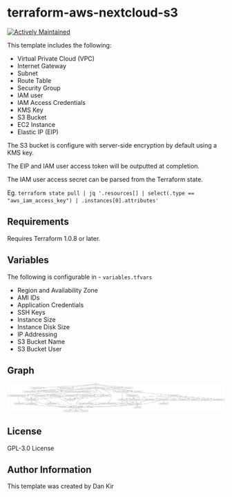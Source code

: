 terraform-aws-nextcloud-s3
==============================
[![Actively Maintained](https://img.shields.io/badge/Maintenance%20Level-Actively%20Maintained-green.svg)](https://gist.github.com/cheerfulstoic/d107229326a01ff0f333a1d3476e068d)

This template includes the following:
* Virtual Private Cloud (VPC)
* Internet Gateway
* Subnet
* Route Table
* Security Group
* IAM user
* IAM Access Credentials
* KMS Key
* S3 Bucket
* EC2 Instance
* Elastic IP (EIP)

The S3 bucket is configure with server-side encryption by default using a KMS key.

The EIP and IAM user access token will be outputted at completion.

The IAM user access secret can be parsed from the Terraform state.

Eg. `terraform state pull | jq '.resources[] | select(.type == "aws_iam_access_key") | .instances[0].attributes'`

Requirements
------------
Requires Terraform 1.0.8 or later.

Variables
--------------
The following is configurable in - `variables.tfvars`
* Region and Availability Zone
* AMI IDs
* Application Credentials
* SSH Keys
* Instance Size
* Instance Disk Size
* IP Addressing
* S3 Bucket Name
* S3 Bucket User

Graph
-------------
![alt text](graph.svg "graph.svg")

License
-------
GPL-3.0 License

Author Information
------------------
This template was created by Dan Kir
